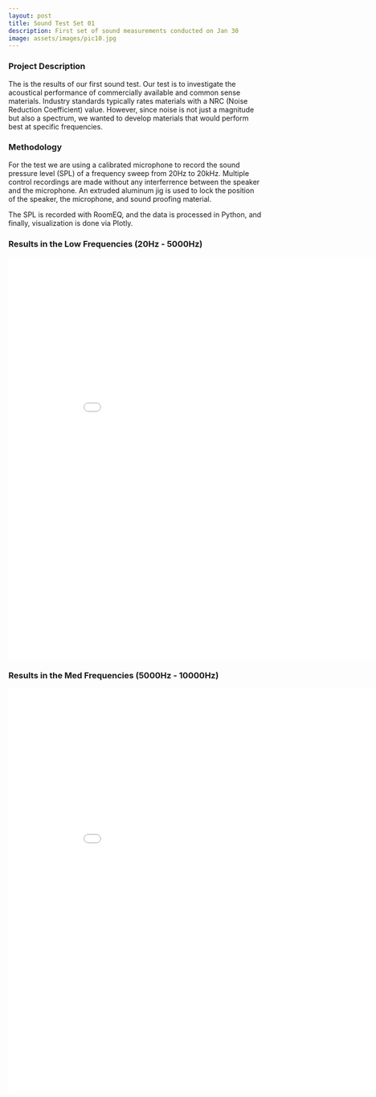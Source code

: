 ```yaml
---
layout: post
title: Sound Test Set 01
description: First set of sound measurements conducted on Jan 30
image: assets/images/pic10.jpg
---
```

<h3>Project Description</h3>
The is the results of our first sound test. Our test is to investigate the acoustical performance of commercially available and common sense materials. Industry standards typically rates materials with a NRC (Noise Reduction Coefficient) value. However, since noise is not just a magnitude but also a spectrum, we wanted to develop materials that would perform best at specific frequencies.

<h3>Methodology</h3>
<p>For the test we are using a calibrated microphone to record the sound pressure level (SPL) of a frequency sweep from 20Hz to 20kHz. Multiple control recordings are made without any interferrence between the speaker and the microphone. An extruded aluminum jig is used to lock the position of the speaker, the microphone, and sound proofing material.

The SPL is recorded with RoomEQ, and the data is processed in Python, and finally, visualization is done via Plotly.</p>

<h3 id="content">Results in the Low Frequencies (20Hz - 5000Hz)</h3>

<iframe width="900" height="800" frameborder="0" scrolling="no" src="//plot.ly/~prattitl/152.embed"></iframe>

<h3 id="content">Results in the Med Frequencies (5000Hz - 10000Hz)</h3>

<iframe width="900" height="800" frameborder="0" scrolling="no" src="//plot.ly/~prattitl/154.embed"></iframe>